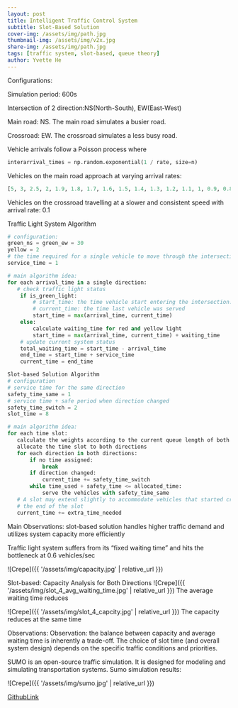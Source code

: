 ```yaml
---
layout: post
title: Intelligent Traffic Control System
subtitle: Slot-Based Solution
cover-img: /assets/img/path.jpg
thumbnail-img: /assets/img/v2x.jpg
share-img: /assets/img/path.jpg
tags: [traffic system, slot-based, queue theory]
author: Yvette He
---
```

Configurations:

Simulation period: 600s

Intersection of 2 direction:NS(North-South), EW(East-West)

Main road: NS. The main road simulates a busier road.

Crossroad: EW. The crossroad simulates a less busy road.

Vehicle arrivals follow a Poisson process where
```python
interarrival_times = np.random.exponential(1 / rate, size=n)
```

Vehicles on the main road approach at varying arrival rates:
```python
[5, 3, 2.5, 2, 1.9, 1.8, 1.7, 1.6, 1.5, 1.4, 1.3, 1.2, 1.1, 1, 0.9, 0.8, 0.7, 0.6, 0.5, 0.4, 0.3, 0.2, 0.1]
```

Vehicles on the crossroad travelling at a slower and consistent speed with arrival rate: 0.1

Traffic Light System Algorithm

```python
# configuration:
green_ns = green_ew = 30
yellow = 2
# the time required for a single vehicle to move through the intersection.
service_time = 1

# main algorithm idea:
for each arrival_time in a single direction:
   # check traffic light status
    if is_green_light:
        # start_time: the time vehicle start entering the intersection. 
        # current_time: the time last vehicle was served
        start_time = max(arrival_time, current_time)
    else:
        calculate waiting_time for red and yellow light
        start_time = max(arrival_time, current_time) + waiting_time
    # update current system status
    total_waiting_time = start_time - arrival_time
    end_time = start_time + service_time
    current_time = end_time

Slot-based Solution Algorithm
# configuration
# service time for the same direction
safety_time_same = 1
# service time + safe period when direction changed
safety_time_switch = 2
slot_time = 8

# main algorithm idea:
for each time slot:
   calculate the weights according to the current queue length of both directions
   allocate the time slot to both directions
   for each direction in both directions:
       if no time assigned:
           break
       if direction changed:
           current_time += safety_time_switch
       while time_used + safety_time <= allocated_time:
           serve the vehicles with safety_time_same
   # A slot may extend slightly to accommodate vehicles that started crossing at   
   # the end of the slot
   current_time += extra_time_needed
```

Main Observations:
slot-based solution handles higher traffic demand and utilizes system capacity more efficiently

Traffic light system suffers from its “fixed waiting time” and hits the bottleneck at 0.6 vehicles/sec

![Crepe]({{ '/assets/img/capacity.jpg' | relative_url }})

Slot-based: Capacity Analysis for Both Directions
![Crepe]({{ '/assets/img/slot_4_avg_waiting_time.jpg' | relative_url }})
The average waiting time reduces

![Crepe]({{ '/assets/img/slot_4_capcity.jpg' | relative_url }})
The capacity reduces at the same time

Observations:
Observation: the balance between capacity and average waiting time is inherently a trade-off. The choice of slot time (and overall system design) depends on the specific traffic conditions and priorities.

SUMO is an open-source traffic simulation. It is designed for modeling and simulating transportation systems. Sumo simulation results:

![Crepe]({{ '/assets/img/sumo.jpg' | relative_url }})

[GithubLink](https://github.com/ClockworkYuzu/V2I_Models)
